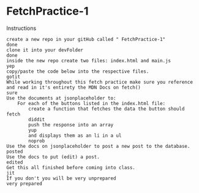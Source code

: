 # FetchPractice-1

Instructions

    create a new repo in your gitHub called " FetchPractice-1"
    done
    clone it into your devFolder
    done
    inside the new repo create two files: index.html and main.js
    yep
    copy/paste the code below into the respective files.
    gotit
    While working throughout this fetch practice make sure you reference and read in it's entirety the MDN Docs on fetch()
    sure
    Use the documents at jsonplaceholder to:
        For each of the buttons listed in the index.html file:
            create a function that fetches the data the button should fetch
            diddit
            push the response into an array
            yup
            and displays them as an li in a ul
            noprob
    Use the docs on jsonplaceholder to post a new post to the database.
    posted
    Use the docs to put (edit) a post.
    edited
    Get this all finished before coming into class.
    jit
    If you don't you will be very unprepared
    very prepared
